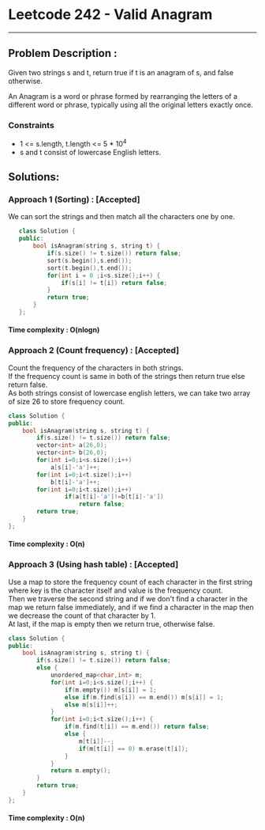 # Leetcode 242 - Valid Anagram
***
## Problem Description : 
Given two strings s and t, return true if t is an anagram of s, and false otherwise.

An Anagram is a word or phrase formed by rearranging the letters of a different word or phrase,
typically using all the original letters exactly once.

### Constraints
 * 1 <= s.length, t.length <= 5 * 10<sup>4</sup>
 * s and t consist of lowercase English letters.  

## Solutions: 

### Approach 1 (Sorting) : [Accepted]

 We can sort the strings and then match all the characters one by one.
 ``` cpp
    class Solution {
    public:
        bool isAnagram(string s, string t) {
            if(s.size() != t.size()) return false;
            sort(s.begin(),s.end());
            sort(t.begin(),t.end());
            for(int i = 0 ;i<s.size();i++) {
                if(s[i] != t[i]) return false;
            }
            return true;
        }
    };
```

#### Time complexity : O(nlogn)  


### Approach 2 (Count frequency) : [Accepted]
 Count the frequency of the characters in both strings.<br>
 If the frequency count is same in both of the strings then return true else return false.<br>
 As both strings consist of lowercase english letters, we can take two array of size 26 to store frequency count.<br>

``` cpp
class Solution {
public:
    bool isAnagram(string s, string t) {
        if(s.size() != t.size()) return false;
        vector<int> a(26,0);
        vector<int> b(26,0);
        for(int i=0;i<s.size();i++)
            a[s[i]-'a']++;
        for(int i=0;i<t.size();i++)
            b[t[i]-'a']++;
        for(int i=0;i<t.size();i++)
                if(a[t[i]-'a']!=b[t[i]-'a'])
                    return false;
        return true;
    }
};
```

#### Time complexity : O(n)

### Approach 3 (Using hash table) : [Accepted]
 Use a map to store the frequency count of each character in the first string where key is the character itself and value is the frequency count.<br>
 Then we traverse the second string and if we don't find a character in the map we return false immediately, and if we find a character in the map then we decrease the count of that character by 1.<br>
 At last, if the map is empty then we return true, otherwise false.<br>

``` cpp
class Solution {
public:
    bool isAnagram(string s, string t) {
        if(s.size() != t.size()) return false;
        else {
            unordered_map<char,int> m;
            for(int i=0;i<s.size();i++) {
                if(m.empty()) m[s[i]] = 1;
                else if(m.find(s[i]) == m.end()) m[s[i]] = 1;
                else m[s[i]]++;
            }
            for(int i=0;i<t.size();i++) {
                if(m.find(t[i]) == m.end()) return false;
                else {
                    m[t[i]]--;
                    if(m[t[i]] == 0) m.erase(t[i]);
                }
            }
            return m.empty();
        }
        return true;
    }
};
```

#### Time complexity : O(n)





